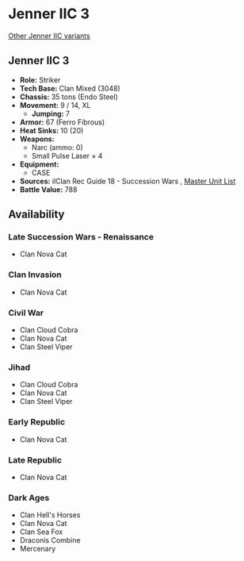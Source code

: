 # Jenner IIC 3 

[Other Jenner IIC variants](../jenner_iic.md) 

## Jenner IIC 3 

- **Role:** Striker 
- **Tech Base:** Clan Mixed (3048) 
- **Chassis:** 35 tons (Endo Steel) 
- **Movement:** 9 / 14, XL 
  - **Jumping:** 7 
- **Armor:** 67 (Ferro Fibrous) 
- **Heat Sinks:** 10 (20) 
- **Weapons:** 
  - Narc (ammo: 0) 
  - Small Pulse Laser × 4 
- **Equipment:** 
  - CASE 
- **Sources:** ilClan Rec Guide 18 - Succession Wars , [Master Unit List](http://masterunitlist.info/Unit/Details/1700/jenner-iic-3) 
- **Battle Value:** 788 

## Availability 

### Late Succession Wars - Renaissance 

- Clan Nova Cat 

### Clan Invasion 

- Clan Nova Cat 

### Civil War 

- Clan Cloud Cobra 
- Clan Nova Cat 
- Clan Steel Viper 

### Jihad 

- Clan Cloud Cobra 
- Clan Nova Cat 
- Clan Steel Viper 

### Early Republic 

- Clan Nova Cat 

### Late Republic 

- Clan Nova Cat 

### Dark Ages 

- Clan Hell's Horses 
- Clan Nova Cat 
- Clan Sea Fox 
- Draconis Combine 
- Mercenary 

